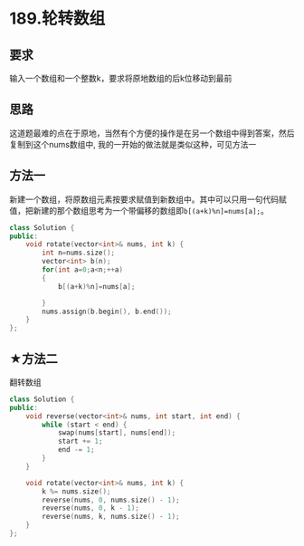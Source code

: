 # 189.轮转数组
## 要求
输入一个数组和一个整数k，要求将原地数组的后k位移动到最前
## 思路
这道题最难的点在于原地，当然有个方便的操作是在另一个数组中得到答案，然后复制到这个nums数组中, 我的一开始的做法就是类似这种，可见方法一

## 方法一

新建一个数组，将原数组元素按要求赋值到新数组中。其中可以只用一句代码赋值，把新建的那个数组思考为一个带偏移的数组即`b[(a+k)%n]=nums[a];`。

```c++
class Solution {
public:
    void rotate(vector<int>& nums, int k) {
        int n=nums.size();
        vector<int> b(n);
        for(int a=0;a<n;++a)
        {
            b[(a+k)%n]=nums[a];

        }
        nums.assign(b.begin(), b.end());
    }
};
```

## ★方法二
翻转数组
```c++
class Solution {
public:
    void reverse(vector<int>& nums, int start, int end) {
        while (start < end) {
            swap(nums[start], nums[end]);
            start += 1;
            end -= 1;
        }
    }

    void rotate(vector<int>& nums, int k) {
        k %= nums.size();
        reverse(nums, 0, nums.size() - 1);
        reverse(nums, 0, k - 1);
        reverse(nums, k, nums.size() - 1);
    }
};
```
